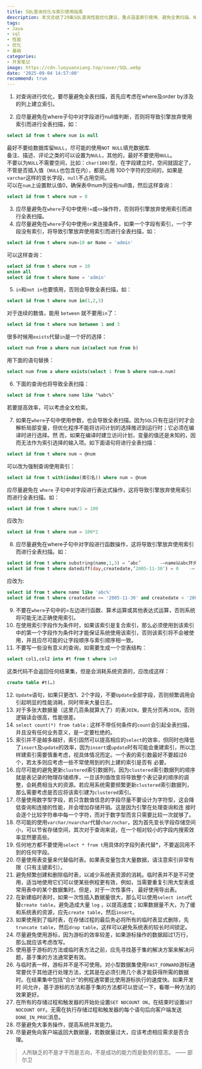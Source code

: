 ```yaml
---
title: SQL查询优化与索引使用指南
description: 本文总结了29条SQL查询性能优化建议，重点涵盖索引使用、避免全表扫描、NULL值处理、查询语句编写规范以及临时表与游标的合理使用，帮助开发者提升数据库操作效率。
tags:
- Java
- sql
- 性能
- 优化
- 基础
categories:
- 开发笔记
image: https://cdn.luoyuanxiang.top/cover/SQL.webp
date: '2025-09-04 14:57:00'
recommend: true
---
```


1. 对查询进行优化，要尽量避免全表扫描，首先应考虑在where及order by涉及的列上建立索引。
    
2. 应尽量避免在where子句中对字段进行null值判断，否则将导致引擎放弃使用索引而进行全表扫描，如：
    

```sql
select id from t where num is null

```

最好不要给数据库留`NULL`，尽可能的使用`NOT NULL`填充数据库.  
备注、描述、评论之类的可以设置为`NULL`，其他的，最好不要使用`NULL`。  
不要以为`NULL`不需要空间，比如：`char(100)`型，在字段建立时，空间就固定了， 不管是否插入值（`NULL`也包含在内），都是占用 100个字符的空间的，如果是`varchar`这样的变长字段，`null`不占用空间。  
可以在`num`上设置默认值0，确保表中num列没有null值，然后这样查询：

```sql
select id from t where num = 0

```

3.  应尽量避免在`where`子句中使用`!=`或`<>`操作符，否则将引擎放弃使用索引而进行全表扫描。
4.  应尽量避免在`where`子句中使用`or`来连接条件，如果一个字段有索引，一个字段没有索引，将导致引擎放弃使用索引而进行全表扫描，如：

```sql
select id from t where num=10 or Name = 'admin'

```

可以这样查询：

```sql
select id from t where num = 10
union all
select id from t where Name = 'admin'

```

5.  `in`和`not in`也要慎用，否则会导致全表扫描，如：

```sql
select id from t where num in(1,2,3)

```

对于连续的数值，能用 `between` 就不要用`in`了：

```sql
select id from t where num between 1 and 3

```

很多时候用`exists`代替`in`是一个好的选择：

```sql
select num from a where num in(select num from b)

```

用下面的语句替换：

```sql
select num from a where exists(select 1 from b where num=a.num)

```

6.  下面的查询也将导致全表扫描：

```sql
select id from t where name like ‘%abc%’

```

若要提高效率，可以考虑全文检索。

7.  如果在`where`子句中使用参数，也会导致全表扫描。因为`SQL`只有在运行时才会解析局部变量，但优化程序不能将访问计划的选择推迟到运行时；它必须在编译时进行选择。然 而，如果在编译时建立访问计划，变量的值还是未知的，因而无法作为索引选择的输入项。如下面语句将进行全表扫描：

```sql
select id from t where num = @num

```

可以改为强制查询使用索引：

```sql
select id from t with(index(索引名)) where num = @num

```

应尽量避免在 `where` 子句中对字段进行表达式操作，这将导致引擎放弃使用索引而进行全表扫描。如：

```sql
select id from t where num/2 = 100

```

应改为:

```sql
select id from t where num = 100*2

```

8.  应尽量避免在where子句中对字段进行函数操作，这将导致引擎放弃使用索引而进行全表扫描。如：

```sql
select id from t where substring(name,1,3) = ’abc’       -–name以abc开头的id
select id from t where datediff(day,createdate,’2005-11-30′) = 0    -–‘2005-11-30’    --生成的id

```

应改为:

```sql
select id from t where name like 'abc%'
select id from t where createdate >= '2005-11-30' and createdate < '2005-12-1'

```

9.  不要在`where`子句中的=左边进行函数、算术运算或其他表达式运算，否则系统将可能无法正确使用索引。
10.  在使用索引字段作为条件时，如果该索引是复合索引，那么必须使用到该索引中的第一个字段作为条件时才能保证系统使用该索引，否则该索引将不会被使用，并且应尽可能的让字段顺序与索引顺序相一致。
11.  不要写一些没有意义的查询，如需要生成一个空表结构：

```sql
select col1,col2 into #t from t where 1=0

```

这类代码不会返回任何结果集，但是会消耗系统资源的，应改成这样：

```sql
create table #t(…)

```

12.  `Update`语句，如果只更改1、2个字段，不要`Update`全部字段，否则频繁调用会引起明显的性能消耗，同时带来大量日志。
13.  对于多张大数据量（这里几百条就算大了）的表`JOIN`，要先分页再`JOIN`，否则逻辑读会很高，性能很差。
14.  `select count(*) from table；`这样不带任何条件的`count`会引起全表扫描，并且没有任何业务意义，是一定要杜绝的。
15.  索引并不是越多越好，索引固然可以提高相应的`select`的效率，但同时也降低了`insert`及`update`的效率，因为`insert`或`update`时有可能会重建索引，所以怎样建索引需要慎重考虑，视具体情况而定。一个表的索引数最好不要超过6个，若太多则应考虑一些不常使用到的列上建的索引是否有 必要。
16.  应尽可能的避免更新`clustered`索引数据列，因为`clustered`索引数据列的顺序就是表记录的物理存储顺序，一旦该列值改变将导致整个表记录的顺序的调整，会耗费相当大的资源。若应用系统需要频繁更新`clustered`索引数据列，那么需要考虑是否应将该索引建为`clustered`索引。
17.  尽量使用数字型字段，若只含数值信息的字段尽量不要设计为字符型，这会降低查询和连接的性能，并会增加存储开销。这是因为引擎在处理查询和连 接时会逐个比较字符串中每一个字符，而对于数字型而言只需要比较一次就够了。
18.  尽可能的使用`varchar/nvarchar`代替`char/nchar`，因为首先变长字段存储空间小，可以节省存储空间，其次对于查询来说，在一个相对较小的字段内搜索效率显然要高些。
19.  任何地方都不要使用`select * from t`用具体的字段列表代替\*，不要返回用不到的任何字段。
20.  尽量使用表变量来代替临时表。如果表变量包含大量数据，请注意索引非常有限（只有主键索引）。
21.  避免频繁创建和删除临时表，以减少系统表资源的消耗。临时表并不是不可使用，适当地使用它们可以使某些例程更有效，例如，当需要重复引用大型表或常用表中的某个数据集时。但是，对于一次性事件， 最好使用导出表。
22.  在新建临时表时，如果一次性插入数据量很大，那么可以使用`select into`代替`create table`，避免造成大量 `log` ，以提高速度；如果数据量不大，为了缓和系统表的资源，应先`create table`，然后`insert`。
23.  如果使用到了临时表，在存储过程的最后务必将所有的临时表显式删除，先`truncate table`，然后`drop table`，这样可以避免系统表的较长时间锁定。
24.  尽量避免使用游标，因为游标的效率较差，如果游标操作的数据超过1万行，那么就应该考虑改写。
25.  使用基于游标的方法或临时表方法之前，应先寻找基于集的解决方案来解决问题，基于集的方法通常更有效。
26.  与临时表一样，游标并不是不可使用。对小型数据集使用`FAST_FORWARD`游标通常要优于其他逐行处理方法，尤其是在必须引用几个表才能获得所需的数据时。在结果集中包括“合计”的例程通常要比使用游标执行的速度快。如果开发时 间允许，基于游标的方法和基于集的方法都可以尝试一下，看哪一种方法的效果更好。
27.  在所有的存储过程和触发器的开始处设置`SET NOCOUNT ON`，在结束时设置`SET NOCOUNT OFF`。无需在执行存储过程和触发器的每个语句后向客户端发送`DONE_IN_PROC`消息。
28.  尽量避免大事务操作，提高系统并发能力。
29.  尽量避免向客户端返回大数据量，若数据量过大，应该考虑相应需求是否合理。

> 人所缺乏的不是才干而是志向，不是成功的能力而是勤劳的意志。 —— 部尔卫